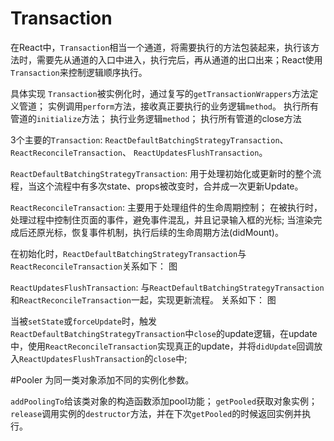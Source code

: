 # Transaction

在React中，`Transaction`相当一个通道，将需要执行的方法包装起来，执行该方法时，需要先从通道的入口中进入，执行完后，再从通道的出口出来；React使用`Transaction`来控制逻辑顺序执行。

具体实现
`Transaction`被实例化时，通过复写的`getTransactionWrappers`方法定义管道；
实例调用`perform`方法，接收真正要执行的业务逻辑`method`。
执行所有管道的`initialize`方法；
执行业务逻辑`method`；
执行所有管道的close方法 

3个主要的`Transaction`: `ReactDefaultBatchingStrategyTransaction`、 `ReactReconcileTransaction`、 `ReactUpdatesFlushTransaction`。

`ReactDefaultBatchingStrategyTransaction`:
用于处理初始化或更新时的整个流程，当这个流程中有多次state、props被改变时，合并成一次更新Update。

`ReactReconcileTransaction`:
主要用于处理组件的生命周期控制；
在被执行时，处理过程中控制住页面的事件，避免事件混乱，并且记录输入框的光标;
当渲染完成后还原光标，恢复事件机制，执行后续的生命周期方法(didMount)。

在初始化时，`ReactDefaultBatchingStrategyTransaction`与`ReactReconcileTransaction`关系如下：
图

`ReactUpdatesFlushTransaction`:
与`ReactDefaultBatchingStrategyTransaction`和`ReactReconcileTransaction`一起，实现更新流程。
关系如下：
图

当被`setState`或`forceUpdate`时，触发`ReactDefaultBatchingStrategyTransaction`中`close`的update逻辑，在update中，使用`ReactReconcileTransaction`实现真正的update，并将`didUpdate`回调放入`ReactUpdatesFlushTransaction`的`close`中;

#Pooler
为同一类对象添加不同的实例化参数。

`addPoolingTo`给该类对象的构造函数添加pool功能；
`getPooled`获取对象实例；
`release`调用实例的`destructor`方法，并在下次`getPooled`的时候返回实例并执行。

